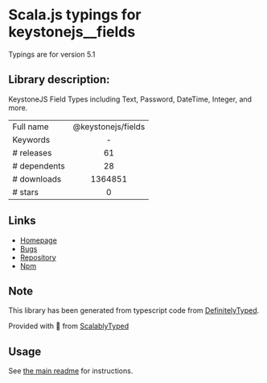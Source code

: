 
# Scala.js typings for keystonejs__fields

Typings are for version 5.1

## Library description:
KeystoneJS Field Types including Text, Password, DateTime, Integer, and more.

|                    |                 |
| ------------------ | :-------------: |
| Full name          | @keystonejs/fields |
| Keywords           | - |
| # releases         | 61 |
| # dependents       | 28 |
| # downloads        | 1364851 |
| # stars            | 0 |

## Links
- [Homepage](https://github.com/keystonejs/keystone-5)
- [Bugs](https://github.com/keystonejs/keystone-5/issues)
- [Repository](https://github.com/keystonejs/keystone-5)
- [Npm](https://www.npmjs.com/package/%40keystonejs%2Ffields)
    


## Note
This library has been generated from typescript code from [DefinitelyTyped](https://definitelytyped.org).

Provided with :purple_heart: from [ScalablyTyped](https://github.com/oyvindberg/ScalablyTyped)

## Usage
See [the main readme](../../readme.md) for instructions.


